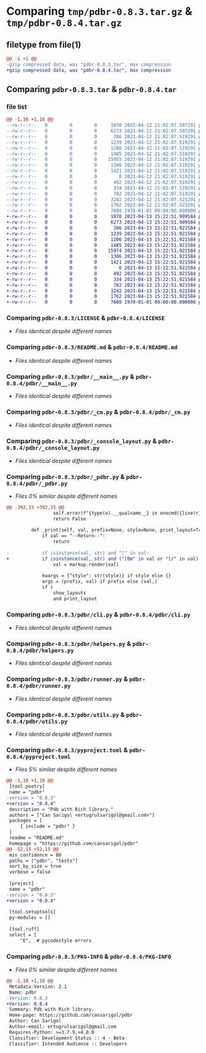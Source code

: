 # Comparing `tmp/pdbr-0.8.3.tar.gz` & `tmp/pdbr-0.8.4.tar.gz`

## filetype from file(1)

```diff
@@ -1 +1 @@
-gzip compressed data, was "pdbr-0.8.3.tar", max compression
+gzip compressed data, was "pdbr-0.8.4.tar", max compression
```

## Comparing `pdbr-0.8.3.tar` & `pdbr-0.8.4.tar`

### file list

```diff
@@ -1,16 +1,16 @@
--rw-r--r--   0        0        0     1070 2023-04-12 21:02:07.507291 pdbr-0.8.3/LICENSE
--rw-r--r--   0        0        0     6273 2023-04-12 21:02:07.507291 pdbr-0.8.3/README.md
--rw-r--r--   0        0        0      286 2023-04-12 21:02:07.519291 pdbr-0.8.3/pdbr/__init__.py
--rw-r--r--   0        0        0     1239 2023-04-12 21:02:07.519291 pdbr-0.8.3/pdbr/__main__.py
--rw-r--r--   0        0        0     1206 2023-04-12 21:02:07.519291 pdbr-0.8.3/pdbr/_cm.py
--rw-r--r--   0        0        0     1485 2023-04-12 21:02:07.519291 pdbr-0.8.3/pdbr/_console_layout.py
--rw-r--r--   0        0        0    15955 2023-04-12 21:02:07.519291 pdbr-0.8.3/pdbr/_pdbr.py
--rw-r--r--   0        0        0     1306 2023-04-12 21:02:07.519291 pdbr-0.8.3/pdbr/cli.py
--rw-r--r--   0        0        0     1421 2023-04-12 21:02:07.519291 pdbr-0.8.3/pdbr/helpers.py
--rw-r--r--   0        0        0        0 2023-04-12 21:02:07.519291 pdbr-0.8.3/pdbr/middlewares/__init__.py
--rw-r--r--   0        0        0      492 2023-04-12 21:02:07.519291 pdbr-0.8.3/pdbr/middlewares/django.py
--rw-r--r--   0        0        0      334 2023-04-12 21:02:07.519291 pdbr-0.8.3/pdbr/middlewares/starlette.py
--rw-r--r--   0        0        0      782 2023-04-12 21:02:07.519291 pdbr-0.8.3/pdbr/runner.py
--rw-r--r--   0        0        0     3242 2023-04-12 21:02:07.523291 pdbr-0.8.3/pdbr/utils.py
--rw-r--r--   0        0        0     1762 2023-04-12 21:02:07.523291 pdbr-0.8.3/pyproject.toml
--rw-r--r--   0        0        0     7608 1970-01-01 00:00:00.000000 pdbr-0.8.3/PKG-INFO
+-rw-r--r--   0        0        0     1070 2023-04-13 15:22:51.909584 pdbr-0.8.4/LICENSE
+-rw-r--r--   0        0        0     6273 2023-04-13 15:22:51.909584 pdbr-0.8.4/README.md
+-rw-r--r--   0        0        0      286 2023-04-13 15:22:51.921584 pdbr-0.8.4/pdbr/__init__.py
+-rw-r--r--   0        0        0     1239 2023-04-13 15:22:51.921584 pdbr-0.8.4/pdbr/__main__.py
+-rw-r--r--   0        0        0     1206 2023-04-13 15:22:51.921584 pdbr-0.8.4/pdbr/_cm.py
+-rw-r--r--   0        0        0     1485 2023-04-13 15:22:51.921584 pdbr-0.8.4/pdbr/_console_layout.py
+-rw-r--r--   0        0        0    15974 2023-04-13 15:22:51.921584 pdbr-0.8.4/pdbr/_pdbr.py
+-rw-r--r--   0        0        0     1306 2023-04-13 15:22:51.921584 pdbr-0.8.4/pdbr/cli.py
+-rw-r--r--   0        0        0     1421 2023-04-13 15:22:51.921584 pdbr-0.8.4/pdbr/helpers.py
+-rw-r--r--   0        0        0        0 2023-04-13 15:22:51.921584 pdbr-0.8.4/pdbr/middlewares/__init__.py
+-rw-r--r--   0        0        0      492 2023-04-13 15:22:51.921584 pdbr-0.8.4/pdbr/middlewares/django.py
+-rw-r--r--   0        0        0      334 2023-04-13 15:22:51.921584 pdbr-0.8.4/pdbr/middlewares/starlette.py
+-rw-r--r--   0        0        0      782 2023-04-13 15:22:51.921584 pdbr-0.8.4/pdbr/runner.py
+-rw-r--r--   0        0        0     3242 2023-04-13 15:22:51.921584 pdbr-0.8.4/pdbr/utils.py
+-rw-r--r--   0        0        0     1762 2023-04-13 15:22:51.921584 pdbr-0.8.4/pyproject.toml
+-rw-r--r--   0        0        0     7608 1970-01-01 00:00:00.000000 pdbr-0.8.4/PKG-INFO
```

### Comparing `pdbr-0.8.3/LICENSE` & `pdbr-0.8.4/LICENSE`

 * *Files identical despite different names*

### Comparing `pdbr-0.8.3/README.md` & `pdbr-0.8.4/README.md`

 * *Files identical despite different names*

### Comparing `pdbr-0.8.3/pdbr/__main__.py` & `pdbr-0.8.4/pdbr/__main__.py`

 * *Files identical despite different names*

### Comparing `pdbr-0.8.3/pdbr/_cm.py` & `pdbr-0.8.4/pdbr/_cm.py`

 * *Files identical despite different names*

### Comparing `pdbr-0.8.3/pdbr/_console_layout.py` & `pdbr-0.8.4/pdbr/_console_layout.py`

 * *Files identical despite different names*

### Comparing `pdbr-0.8.3/pdbr/_pdbr.py` & `pdbr-0.8.4/pdbr/_pdbr.py`

 * *Files 0% similar despite different names*

```diff
@@ -392,15 +392,15 @@
                 self.error(f"{type(e).__qualname__} in onecmd({line!r}): {e}")
                 return False
 
         def _print(self, val, prefix=None, style=None, print_layout=True):
             if val == "--Return--":
                 return
 
-            if isinstance(val, str) and "[" in val:
+            if isinstance(val, str) and ("[0m" in val or "[/" in val):
                 val = markup.render(val)
 
             kwargs = {"style": str(style)} if style else {}
             args = (prefix, val) if prefix else (val,)
             if (
                 show_layouts
                 and print_layout
```

### Comparing `pdbr-0.8.3/pdbr/cli.py` & `pdbr-0.8.4/pdbr/cli.py`

 * *Files identical despite different names*

### Comparing `pdbr-0.8.3/pdbr/helpers.py` & `pdbr-0.8.4/pdbr/helpers.py`

 * *Files identical despite different names*

### Comparing `pdbr-0.8.3/pdbr/runner.py` & `pdbr-0.8.4/pdbr/runner.py`

 * *Files identical despite different names*

### Comparing `pdbr-0.8.3/pdbr/utils.py` & `pdbr-0.8.4/pdbr/utils.py`

 * *Files identical despite different names*

### Comparing `pdbr-0.8.3/pyproject.toml` & `pdbr-0.8.4/pyproject.toml`

 * *Files 5% similar despite different names*

```diff
@@ -1,10 +1,10 @@
 [tool.poetry]
 name = "pdbr"
-version = "0.8.3"
+version = "0.8.4"
 description = "Pdb with Rich library."
 authors = ["Can Sarigol <ertugrulsarigol@gmail.com>"]
 packages = [
     { include = "pdbr" }
 ]
 readme = "README.md"
 homepage = "https://github.com/cansarigol/pdbr"
@@ -52,15 +52,15 @@
 min_confidence = 80
 paths = ["pdbr", "tests"]
 sort_by_size = true
 verbose = false
 
 [project]
 name = "pdbr"
-version = "0.8.3"
+version = "0.8.4"
 
 [tool.setuptools]
 py-modules = []
 
 [tool.ruff]
 select = [
     "E",  # pycodestyle errors
```

### Comparing `pdbr-0.8.3/PKG-INFO` & `pdbr-0.8.4/PKG-INFO`

 * *Files 0% similar despite different names*

```diff
@@ -1,10 +1,10 @@
 Metadata-Version: 2.1
 Name: pdbr
-Version: 0.8.3
+Version: 0.8.4
 Summary: Pdb with Rich library.
 Home-page: https://github.com/cansarigol/pdbr
 Author: Can Sarigol
 Author-email: ertugrulsarigol@gmail.com
 Requires-Python: >=3.7.9,<4.0.0
 Classifier: Development Status :: 4 - Beta
 Classifier: Intended Audience :: Developers
```

